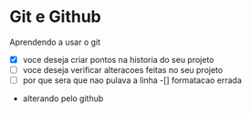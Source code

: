# Git e Github

Aprendendo a usar o git

- [x] voce deseja criar pontos na historia do seu projeto
- [ ] voce deseja verificar alteracoes feitas no seu projeto
- [ ] por que sera que nao pulava a linha
-[] formatacao errada

* alterando pelo github
